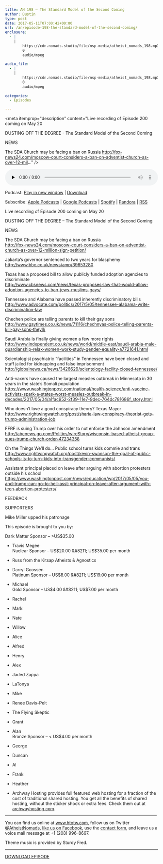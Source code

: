 ```yaml
---
title: AN 198 – The Standard Model of the Second Coming
author: Dustin
type: post
date: 2017-05-11T07:00:42+00:00
url: /an/episode-198-the-standard-model-of-the-second-coming/
enclosure:
  - |
    |
        https://cdn.nomads.studio/file/nsp-media/atheist_nomads_198.mp3
        0
        audio/mpeg
        
audio_file:
  - |
    |
        https://cdn.nomads.studio/file/nsp-media/atheist_nomads_198.mp3
        0
        audio/mpeg
        
categories:
  - Episodes

---
```

<div itemscope itemtype="http://schema.org/AudioObject">
  <meta itemprop="name" content="Episode 198 &#8211; The Standard Model of the Second Coming" />
  
  <meta itemprop="uploadDate" content="2017-05-11T01:00:42-06:00" />
  
  <meta itemprop="encodingFormat" content="audio/mpeg" />
  
  <meta itemprop="description" content="Live recording of Episode 200 coming on May 20

DUSTING OFF THE DEGREE - The Standard Model of the Second Coming

NEWS

The SDA Church may be facing a ban on Russia
http://fox-news24.com/moscow-court-considers-a-ban-on-adventist-church-as-over-12-mil..." />
  
  <meta itemprop="contentUrl" content="https://dts.podtrac.com/redirect.mp3/cdn.nomads.studio/file/nsp-media/atheist_nomads_198.mp3" />
  </p> 
  
  <div class="powerpress_player" id="powerpress_player_8462">
    <audio class="wp-audio-shortcode" id="audio-1545-206" preload="none" style="width: 100%;" controls="controls"><source type="audio/mpeg" src="https://dts.podtrac.com/redirect.mp3/cdn.nomads.studio/file/nsp-media/atheist_nomads_198.mp3?_=206" /><a href="https://dts.podtrac.com/redirect.mp3/cdn.nomads.studio/file/nsp-media/atheist_nomads_198.mp3">https://dts.podtrac.com/redirect.mp3/cdn.nomads.studio/file/nsp-media/atheist_nomads_198.mp3</a></audio>
  </div>
</div>

<p class="powerpress_links powerpress_links_mp3">
  Podcast: <a href="https://dts.podtrac.com/redirect.mp3/cdn.nomads.studio/file/nsp-media/atheist_nomads_198.mp3" class="powerpress_link_pinw" target="_blank" title="Play in new window" onclick="return powerpress_pinw('https://htotw.com/?powerpress_pinw=1545-podcast');" rel="nofollow">Play in new window</a> | <a href="https://dts.podtrac.com/redirect.mp3/cdn.nomads.studio/file/nsp-media/atheist_nomads_198.mp3" class="powerpress_link_d" title="Download" rel="nofollow" download="atheist_nomads_198.mp3">Download</a>
</p>

<p class="powerpress_links powerpress_subscribe_links">
  Subscribe: <a href="https://podcasts.apple.com/us/podcast/humanists-take-on-the-world/id530050098?mt=2&ls=1" class="powerpress_link_subscribe powerpress_link_subscribe_itunes" target="_blank" title="Subscribe on Apple Podcasts" rel="nofollow">Apple Podcasts</a> | <a href="https://www.google.com/podcasts?feed=aHR0cDovL2F0aGVpc3Rub21hZHMubGlic3luLmNvbS9yc3M%3D" class="powerpress_link_subscribe powerpress_link_subscribe_googleplay" target="_blank" title="Subscribe on Google Podcasts" rel="nofollow">Google Podcasts</a> | <a href="https://open.spotify.com/show/3LzK2xZGike6Tc1GEMtMbr?si=LieN9SNuTpq96smuaUsH8A" class="powerpress_link_subscribe powerpress_link_subscribe_spotify" target="_blank" title="Subscribe on Spotify" rel="nofollow">Spotify</a> | <a href="https://www.pandora.com/podcast/atheist-nomads/PC:10122?corr=62071012&part=ug" class="powerpress_link_subscribe powerpress_link_subscribe_pandora" target="_blank" title="Subscribe on Pandora" rel="nofollow">Pandora</a> | <a href="https://htotw.com/feed/podcast/" class="powerpress_link_subscribe powerpress_link_subscribe_rss" target="_blank" title="Subscribe via RSS" rel="nofollow">RSS</a>
</p>

<center>
</center>Live recording of Episode 200 coming on May 20

DUSTING OFF THE DEGREE &#8211; The Standard Model of the Second Coming

NEWS

The SDA Church may be facing a ban on Russia  
<a href="http://fox-news24.com/moscow-court-considers-a-ban-on-adventist-church-as-over-12-million-sign-petition/" target="_blank" rel="noopener noreferrer">http://fox-news24.com/moscow-court-considers-a-ban-on-adventist-church-as-over-12-million-sign-petition/</a>

Jakarta&#8217;s governor sentenced to two years for blasphemy  
<a href="http://www.bbc.co.uk/news/amp/39853280" target="_blank" rel="noopener noreferrer">http://www.bbc.co.uk/news/amp/39853280</a>

Texas has a proposed bill to allow publicly funded adoption agencies to discriminate  
<a href="http://www.cbsnews.com/news/texas-proposes-law-that-would-allow-adoption-agencies-to-ban-jews-muslims-gays/" target="_blank" rel="noopener noreferrer">http://www.cbsnews.com/news/texas-proposes-law-that-would-allow-adoption-agencies-to-ban-jews-muslims-gays/</a>

Tennessee and Alabama have passed inherently discriminatory bills  
<a href="http://www.advocate.com/politics/2017/5/05/tennessee-alabama-write-discrimination-law" target="_blank" rel="noopener noreferrer">http://www.advocate.com/politics/2017/5/05/tennessee-alabama-write-discrimination-law</a>

Chechen police are telling parents to kill their gay sons  
<a href="http://www.gaytimes.co.uk/news/71116/chechnyas-police-telling-parents-kill-gay-sons-theyll/" target="_blank" rel="noopener noreferrer">http://www.gaytimes.co.uk/news/71116/chechnyas-police-telling-parents-kill-gay-sons-theyll/</a>

Saudi Arabia is finally giving women a few more rights  
<a href="http://www.independent.co.uk/news/world/middle-east/saudi-arabia-male-guardianship-relax-women-work-study-gender-equality-a7721641.html" target="_blank" rel="noopener noreferrer">http://www.independent.co.uk/news/world/middle-east/saudi-arabia-male-guardianship-relax-women-work-study-gender-equality-a7721641.html</a>

Scientologist psychiatric &#8220;facilities&#8221; in Tennessee have been closed and staff jailed for kidnapping and false imprisonment  
<a href="http://globalnews.ca/news/3426629/scientology-facility-closed-tennessee/" target="_blank" rel="noopener noreferrer">http://globalnews.ca/news/3426629/scientology-facility-closed-tennessee/</a>

Anti-vaxers have caused the largest measles outbreak in Minnesota in 30 years in the state&#8217;s Somali population  
<a href="https://www.washingtonpost.com/national/health-science/anti-vaccine-activists-spark-a-states-worst-measles-outbreak-in-decades/2017/05/04/a1fac952-2f39-11e7-9dec-764dc781686f_story.html" target="_blank" rel="noopener noreferrer">https://www.washingtonpost.com/national/health-science/anti-vaccine-activists-spark-a-states-worst-measles-outbreak-in-decades/2017/05/04/a1fac952-2f39-11e7-9dec-764dc781686f_story.html</a>

Who doesn&#8217;t love a good conspiracy theory? Texas Mayor  
<a href="http://www.rightwingwatch.org/post/sharia-law-conspiracy-theorist-gets-trump-administration-job" target="_blank" rel="noopener noreferrer">http://www.rightwingwatch.org/post/sharia-law-conspiracy-theorist-gets-trump-administration-job</a>

FFRF is suing Trump over his order to not enforce the Johnson amendment  
<a href="http://abcnews.go.com/Politics/wireStory/wisconsin-based-atheist-group-sues-trump-church-order-47234358" target="_blank" rel="noopener noreferrer">http://abcnews.go.com/Politics/wireStory/wisconsin-based-atheist-group-sues-trump-church-order-47234358</a>

Oh the Things We&#8217;ll do&#8230; Public school turns kids commie and trans  
<a href="http://www.rightwingwatch.org/post/kevin-swanson-the-goal-of-public-schools-is-to-turn-kids-into-transgender-communists/" target="_blank" rel="noopener noreferrer">http://www.rightwingwatch.org/post/kevin-swanson-the-goal-of-public-schools-is-to-turn-kids-into-transgender-communists/</a>

Assistant principal placed on leave after arguing with abortion protesters outside his school  
<a href="https://www.washingtonpost.com/news/education/wp/2017/05/05/you-and-trump-can-go-to-hell-asst-principal-on-leave-after-argument-with-teen-abortion-protesters/" target="_blank" rel="noopener noreferrer">https://www.washingtonpost.com/news/education/wp/2017/05/05/you-and-trump-can-go-to-hell-asst-principal-on-leave-after-argument-with-teen-abortion-protesters/</a>

FEEDBACK

SUPPORTERS

Mike Miller upped his patronage

This episode is brought to you by:

Dark Matter Sponsor &#8211; >US$35.00  
* Travis Megee  
Nuclear Sponsor &#8211; US$20.00 &#8211; US$35.00 per month  
* Russ from the Kitsap Atheists & Agnostics  
* Darryl Goossen  
Platinum Sponsor &#8211; US$8.00 &#8211; US$19.00 per month  
* Michael  
Gold Sponsor &#8211; US$4.00 &#8211; US$7.00 per month  
* Rachel  
* Mark  
* Nate  
* Willow  
* Alice  
* Alfred  
* Henry  
* Alex  
* Jaded Zappa  
* LaTonya  
* Mike  
* Renee Davis-Pelt  
* The Flying Skeptic  
* Grant  
* Alan  
Bronze Sponsor &#8211; < US$4.00 per month  
* George  
* Duncan  
* Al  
* Frank  
* Heather

* Archway Hosting provides full featured web hosting for a fraction of the cost of traditional shared hosting. You get all the benefits of shared hosting, without the sticker shock or extra fees. Check them out at <a href="http://archwayhosting.com/" target="_blank" rel="noopener noreferrer">archwayhosting.com</a>.

<hr width="500" />

You can find us online at <a href="https://www.htotw.com/" target="_blank" rel="noopener noreferrer">www.htotw.com</a>, follow us on Twitter <a href="https://htotw.com/twitter" target="_blank" rel="noopener noreferrer">@AtheistNomads</a>, <a href="https://htotw.com/facebook" target="_blank" rel="noopener noreferrer">like us on Facebook</a>, use the [contact form](https://htotw.com/contact), and leave us a voice mail message at +1 (208) 996-8667.

Theme music is provided by Sturdy Fred.

<hr width="”500”" />

[DOWNLOAD EPISODE][1]

 [1]: https://dts.podtrac.com/redirect.mp3/cdn.nomads.studio/file/nsp-media/atheist_nomads_198.mp3